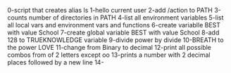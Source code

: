 0-script that creates alias ls
1-hello current user
2-add /action to PATH
3-counts number of directories in PATH
4-list all environment variables
5-list all local vars and environment vars and functions
6-create variablle BEST with value School
7-create global variable BEST with value School
8-add 128 to TRUEKNOWLEDGE variable
9-divide power by divide
10-BREATH to the power LOVE
11-change from Binary to decimal
12-print all possible combos from of 2 letters except oo
13-prints a number with 2 decimal places followed by a new line
14-

